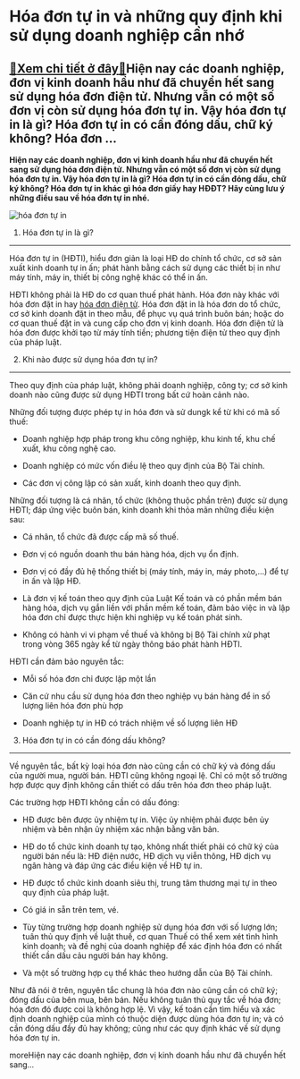 Hóa đơn tự in và những quy định khi sử dụng doanh nghiệp cần nhớ
================================================================

[:gift:Xem chi tiết ở đây:gift:](https://hddtvn.com/hoa-don-tu-in-va-nhung-quy-dinh-khi-su-dung-doanh-nghiep-can-nho/)Hiện nay các doanh nghiệp, đơn vị kinh doanh hầu như đã chuyển hết sang sử dụng hóa đơn điện tử. Nhưng vẫn có một số đơn vị còn sử dụng hóa đơn tự in. Vậy hóa đơn tự in là gì? Hóa đơn tự in có cần đóng dấu, chữ ký không? Hóa đơn …
--------------------------------------------------------------------------------------------------------------------------------------------------------------------------------------------------------------------------------------

**Hiện nay các doanh nghiệp, đơn vị kinh doanh hầu như đã chuyển hết sang sử dụng hóa đơn điện tử. Nhưng vẫn có một số đơn vị còn sử dụng hóa đơn tự in. Vậy hóa đơn tự in là gì? Hóa đơn tự in có cần đóng dấu, chữ ký không? Hóa đơn tự in khác gì hóa đơn giấy hay HĐĐT? Hãy cùng lưu ý những điều sau về hóa đơn tự in nhé.**


![hóa đơn tự in](https://hddtvn.com/wp-content/uploads/2021/01/hoa-don-tu-in-thumb.jpg)


1. Hóa đơn tự in là gì?
-----------------------


Hóa đơn tự in (HĐTI), hiểu đơn giản là loại HĐ do chính tổ chức, cơ sở sản xuất kinh doanh tự in ấn; phát hành bằng cách sử dụng các thiết bị in như máy tính, máy in, thiết bị công nghệ khác có thể in ấn.


HĐTI không phải là HĐ do cơ quan thuế phát hành. Hóa đơn này khác với hóa đơn đặt in hay [hóa đơn điện tử](#). Hóa đơn đặt in là hóa đơn do tổ chức, cơ sở kinh doanh đặt in theo mẫu, để phục vụ quá trình buôn bán; hoặc do cơ quan thuế đặt in và cung cấp cho đơn vị kinh doanh. Hóa đơn điện tử là hóa đơn được khởi tạo từ máy tính tiền; phương tiện điện tử theo quy định của pháp luật.


2. Khi nào được sử dụng hóa đơn tự in?
--------------------------------------


Theo quy định của pháp luật, không phải doanh nghiệp, công ty; cơ sở kinh doanh nào cũng được sử dụng HĐTI trong bất cứ hoàn cảnh nào.


Những đối tượng được phép tự in hóa đơn và sử dungk kể từ khi có mã số thuế:




* Doanh nghiệp hợp pháp trong khu công nghiệp, khu kinh tế, khu chế xuất, khu công nghệ cao.

* Doanh nghiệp có mức vốn điều lệ theo quy định của Bộ Tài chính.

* Các đơn vị công lập có sản xuất, kinh doanh theo quy định.



Những đối tượng là cá nhân, tổ chức (không thuộc phần trên) được sử dụng HĐTI; đáp ứng việc buôn bán, kinh doanh khi thỏa mãn những điều kiện sau:




* Cá nhân, tổ chức đã được cấp mã số thuế.

* Đơn vị có nguồn doanh thu bán hàng hóa, dịch vụ ổn định.

* Đơn vị có đầy đủ hệ thống thiết bị (máy tính, máy in, máy photo,…) để tự in ấn và lập HĐ.

* Là đơn vị kế toán theo quy định của Luật Kế toán và có phần mềm bán hàng hóa, dịch vụ gắn liền với phần mềm kế toán, đảm bảo việc in và lập hóa đơn chỉ được thực hiện khi nghiệp vụ kế toán phát sinh.

* Không có hành vi vi phạm về thuế và không bị Bộ Tài chính xử phạt trong vòng 365 ngày kể từ ngày thông báo phát hành HĐTI.



HĐTI cần đảm bảo nguyên tắc:




* Mỗi số hóa đơn chỉ được lập một lần

* Căn cứ nhu cầu sử dụng hóa đơn theo nghiệp vụ bán hàng để in số lượng liên hóa đơn phù hợp

* Doanh nghiệp tự in HĐ có trách nhiệm về số lượng liên HĐ



3. Hóa đơn tự in có cần đóng dấu không?
---------------------------------------


Về nguyên tắc, bất kỳ loại hóa đơn nào cũng cần có chữ ký và đóng dấu của người mua, người bán. HĐTI cũng không ngoại lệ. Chỉ có một số trường hợp được quy định không cần thiết có dấu trên hóa đơn theo pháp luật.


Các trường hợp HĐTI không cần có dấu đóng:




* HĐ được bên được ủy nhiệm tự in. Việc ủy nhiệm phải được bên ủy nhiệm và bên nhận ủy nhiệm xác nhận bằng văn bản.

* HĐ do tổ chức kinh doanh tự tạo, không nhất thiết phải có chữ ký của người bán nếu là: HĐ điện nước, HĐ dịch vụ viễn thông, HĐ dịch vụ ngân hàng và đáp ứng các điều kiện về HĐ tự in.

* HĐ được tổ chức kinh doanh siêu thị, trung tâm thương mại tự in theo quy định của pháp luật.

* Có giá in sẵn trên tem, vé.

* Tùy từng trường hợp doanh nghiệp sử dụng hóa đơn với số lượng lớn; tuân thủ quy định về luật thuế, cơ quan Thuế có thể xem xét tình hình kinh doanh; và đề nghị của doanh nghiệp để xác định hóa đơn có nhất thiết cần dấu cảu người bán hay không.

* Và một số trường hợp cụ thể khác theo hướng dẫn của Bộ Tài chính.



Như đã nói ở trên, nguyên tắc chung là hóa đơn nào cũng cần có chữ ký; đóng dấu của bên mua, bên bán. Nếu không tuân thủ quy tắc về hóa đơn; hóa đơn đó được coi là không hợp lệ. Vì vậy, kế toán cần tìm hiểu và xác định doanh nghiệp của mình có thuộc diện được dùng hóa đơn tự in; và có cần đóng dấu đầy đủ hay không; cũng như các quy định khác về sử dụng hóa đơn tự in.



moreHiện nay các doanh nghiệp, đơn vị kinh doanh hầu như đã chuyển hết sang…

